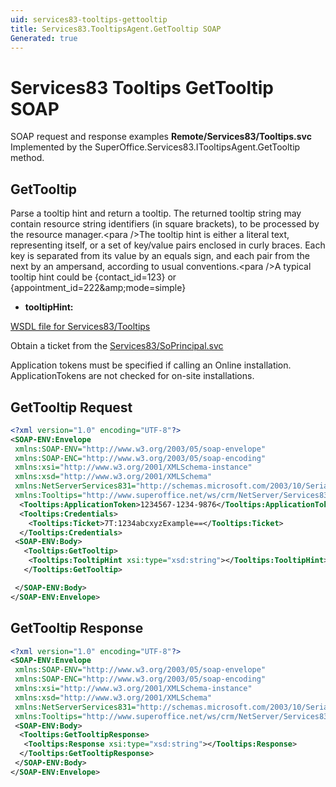 ```yaml
---
uid: services83-tooltips-gettooltip
title: Services83.TooltipsAgent.GetTooltip SOAP
Generated: true
---
```


# Services83 Tooltips GetTooltip SOAP

SOAP request and response examples **Remote/Services83/Tooltips.svc**
Implemented by the <see cref="M:SuperOffice.Services83.ITooltipsAgent.GetTooltip">SuperOffice.Services83.ITooltipsAgent.GetTooltip</see> method.

## GetTooltip

Parse a tooltip hint and return a tooltip. The returned tooltip string may contain resource string identifiers (in square brackets), to be processed by the resource manager.&lt;para /&gt;The tooltip hint is either a literal text, representing itself, or a set of key/value pairs enclosed in curly braces. Each key is separated from its value by an equals sign, and each pair from the next by an ampersand, according to usual conventions.&lt;para /&gt;A typical tooltip hint could be {contact\_id=123} or {appointment\_id=222&amp;amp;mode=simple}

* **tooltipHint:** 



[WSDL file for Services83/Tooltips](../Services83-Tooltips.md)

Obtain a ticket from the [Services83/SoPrincipal.svc](../SoPrincipal/SoPrincipal.md)

Application tokens must be specified if calling an Online installation. ApplicationTokens are not checked for on-site installations.

## GetTooltip Request

```xml
<?xml version="1.0" encoding="UTF-8"?>
<SOAP-ENV:Envelope
 xmlns:SOAP-ENV="http://www.w3.org/2003/05/soap-envelope"
 xmlns:SOAP-ENC="http://www.w3.org/2003/05/soap-encoding"
 xmlns:xsi="http://www.w3.org/2001/XMLSchema-instance"
 xmlns:xsd="http://www.w3.org/2001/XMLSchema"
 xmlns:NetServerServices831="http://schemas.microsoft.com/2003/10/Serialization/"
 xmlns:Tooltips="http://www.superoffice.net/ws/crm/NetServer/Services83">
  <Tooltips:ApplicationToken>1234567-1234-9876</Tooltips:ApplicationToken>
  <Tooltips:Credentials>
    <Tooltips:Ticket>7T:1234abcxyzExample==</Tooltips:Ticket>
  </Tooltips:Credentials>
 <SOAP-ENV:Body>
   <Tooltips:GetTooltip>
    <Tooltips:TooltipHint xsi:type="xsd:string"></Tooltips:TooltipHint>
   </Tooltips:GetTooltip>

 </SOAP-ENV:Body>
</SOAP-ENV:Envelope>

```


## GetTooltip Response

```xml
<?xml version="1.0" encoding="UTF-8"?>
<SOAP-ENV:Envelope
 xmlns:SOAP-ENV="http://www.w3.org/2003/05/soap-envelope"
 xmlns:SOAP-ENC="http://www.w3.org/2003/05/soap-encoding"
 xmlns:xsi="http://www.w3.org/2001/XMLSchema-instance"
 xmlns:xsd="http://www.w3.org/2001/XMLSchema"
 xmlns:NetServerServices831="http://schemas.microsoft.com/2003/10/Serialization/"
 xmlns:Tooltips="http://www.superoffice.net/ws/crm/NetServer/Services83">
 <SOAP-ENV:Body>
  <Tooltips:GetTooltipResponse>
   <Tooltips:Response xsi:type="xsd:string"></Tooltips:Response>
  </Tooltips:GetTooltipResponse>
 </SOAP-ENV:Body>
</SOAP-ENV:Envelope>

```

